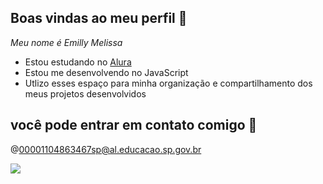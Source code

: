 ## Boas vindas ao meu perfil 👋

_Meu nome é Emilly Melissa_

- Estou estudando no [Alura](https://www.alura.com.br)
- Estou me desenvolvendo no JavaScript
- Utlizo esses espaço para minha organização e compartilhamento dos meus projetos desenvolvidos

## você pode entrar em contato comigo 📧

@00001104863467sp@al.educacao.sp.gov.br

![](https://media1.tenor.com/m/JWJRjZFUa_cAAAAC/one-piece-anime.gif)
